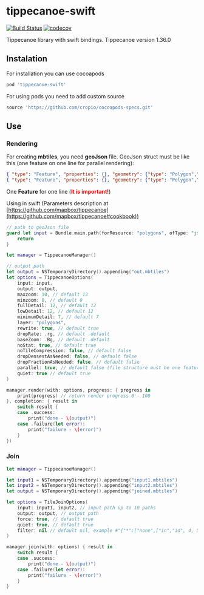 # tippecanoe-swift

[![Build Status](https://travis-ci.org/cropio/tippecanoe-swift.svg?branch=master)](https://travis-ci.org/cropio/tippecanoe-swift) [![codecov](https://codecov.io/gh/cropio/tippecanoe-swift/branch/master/graph/badge.svg)](https://codecov.io/gh/cropio/tippecanoe-swift)

Tippecanoe library with swift bindings. Tippecanoe version 1.36.0

## Instalation
For installation you can use cocoapods

```ruby
pod 'tippecanoe-swift'
```

For using pods you need to add custom source

```ruby
source 'https://github.com/cropio/cocoapods-specs.git'
```

## Use

### Rendering

For creating **mbtiles**, you need **geoJson** file.
GeoJson struct must be like this (one feature on one line for parallel rendering):

```json
{ "type": "Feature", "properties": {}, "geometry": {"type": "Polygon","coordinates": [ [ [ 30.997678041458126, 50.61926693879273 ], [ 30.998557806015015, 50.61817778516343 ], [ 31.002130508422848, 50.61930097443724 ], [ 31.001336574554443, 50.620362874173026 ], [ 30.997678041458126, 50.61926693879273 ] ]] } }
{ "type": "Feature", "properties": {}, "geometry": {"type": "Polygon","coordinates": [ [ [ 31.006894111633297, 50.628653036173056 ], [ 31.00822448730469, 50.62772744196726 ], [ 31.008889675140384, 50.62789078344531 ], [ 31.008374691009518, 50.62872109385136 ], [ 31.007966995239258, 50.62917027205732 ], [ 31.006894111633297, 50.628653036173056 ] ]] } }
```
One **Feature** for one line (<span style="color:red">**It is important!**</span>)

Using in swift (Parameters description at [https://github.com/mapbox/tippecanoe](https://github.com/mapbox/tippecanoe#cookbook))
```swift
// path to geoJson file
guard let input = Bundle.main.path(forResource: "polygons", ofType: "json") else {
    return
}

let manager = TippecanoeManager()

// output path
let output = NSTemporaryDirectory().appending("out.mbtiles")
let options = TippecanoeOptions(
    input: input,
    output: output,
    maxzoom: 10, // default 13
    minzoom: 0, // default 0
    fullDetail: 12, // default 12
    lowDetail: 12, // default 12
    minimumDetail: 7, // default 7
    layer: "polygons",
    rewrite: true, // default true
    dropRate: .rg, // default .default
    baseZoom: .Bg, // default .default
    noStat: true, // default true
    noTileCompression: false, // default false
    dropDensestAsNeeded: false, // default false
    dropFractionAsNeeded: false, // default false
    parallel: true, // default false (file structure must be one feature on one line)
    quiet: true // default true
)

manager.render(with: options, progress: { progress in
    print(progress) // return render progress 0 - 100
}, completion: { result in
    switch result {
    case .success:
        print("done - \(output)")
    case .failure(let error):
        print("failure - \(error)")
    }
})
```

### Join

```swift
let manager = TippecanoeManager()

let input1 = NSTemporaryDirectory().appending("input1.mbtiles")
let input2 = NSTemporaryDirectory().appending("input2.mbtiles")
let output = NSTemporaryDirectory().appending("joined.mbtiles")

let options = TileJoinOptions(
    input: input1, input2, // input path up to 10 paths
    output: output, // output path
    force: true, // default true
    quiet: true, // default true
    filter: nil // default nil, example #"{"*":["none",["in","id", 4, 5]]}"# or #"{"*":["none",["==","id", 4]]}"#
)

manager.join(with: options) { result in
    switch result {
    case .success:
        print("done - \(output)")
    case .failure(let error):
        print("failure - \(error)")
    }
}
```
